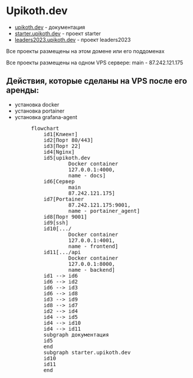 <script setup>
import Mermaid from '../../.vitepress/components/mermaid.vue'
</script>

# Upikoth.dev

- [upikoth.dev](https://upikoth.dev) - документация
- [starter.upikoth.dev](https://starter.upikoth.dev) - проект starter
- [leaders2023.upikoth.dev](https://leaders2023.upikoth.dev) - проект leaders2023

Все проекты размещены на этом домене или его поддоменах

Все проекты размещены на одном VPS сервере: main - 87.242.121.175

## Действия, которые сделаны на VPS после его аренды:

- установка docker
- установка portainer
- установка grafana-agent

<mermaid>
	<pre class='.mermaid'>
		flowchart
			id1[Клиент]
			id2[Порт 80/443]
			id3[Порт 22]
			id4[Nginx]
			id5[upikoth.dev
					Docker container
					127.0.0.1:4000,
					name - docs]
			id6[Сервер
					main
					87.242.121.175]
			id7[Portainer
					87.242.121.175:9001,
					name - portainer_agent]
			id8[Порт 9001]
			id9[ssh]
			id10[.../
					Docker container
					127.0.0.1:4001,
					name - frontend]
			id11[.../api
					Docker container
					127.0.0.1:8000,
					name - backend]
			id1 --> id6
			id6 --> id2
			id6 --> id3
			id6 --> id8
			id3 --> id9
			id8 --> id7
			id2 --> id4
			id4 --> id5
			id4 --> id10
			id4 --> id11
			subgraph документация
			id5
			end
			subgraph starter.upikoth.dev
			id10
			id11
			end
	</pre>
</mermaid>

